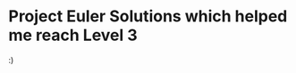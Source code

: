 Project Euler Solutions which helped me reach Level 3
=====================================================
:)

